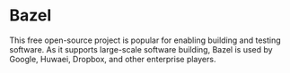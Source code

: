 # Bazel
This free open-source project is popular for enabling building and testing software. As it supports large-scale software building, Bazel is used by Google, Huwaei, Dropbox, and other enterprise players.
